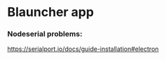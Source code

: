# Blauncher app









### Nodeserial problems:
https://serialport.io/docs/guide-installation#electron
